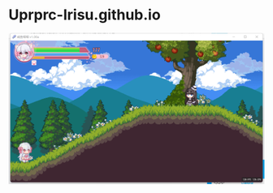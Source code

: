 # Uprprc-Irisu.github.io
![background](https://github.com/Uprprc-Irisu/Uprprc-Irisu.github.io/blob/main/01.png)
